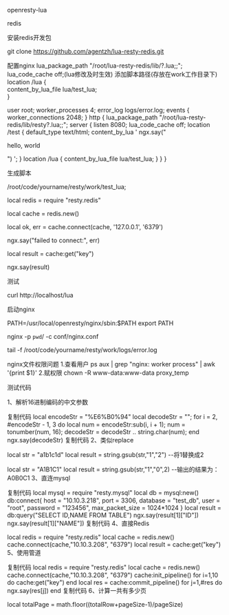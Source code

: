 openresty-lua

redis

安装redis开发包

git clone https://github.com/agentzh/lua-resty-redis.git

配置nginx
lua_package_path "/root/lua-resty-redis/lib/?.lua;;";
lua_code_cache off;(lua修改及时生效)
添加脚本路径(存放在work工作目录下)
location /lua {  
	content_by_lua_file lua/test_lua;  
}

user root;
worker_processes  4;
error_log logs/error.log;
events {
    worker_connections 2048;
}
http {
    lua_package_path "/root/lua-resty-redis/lib/resty?.lua;;";
    server {
        listen 8080;
        lua_code_cache off;
        location /test {
            default_type text/html;
            content_by_lua '
                ngx.say("<p>hello, world</p>")
            ';
        }
        location /lua {
                content_by_lua_file lua/test_lua;
        }
    }
}

生成脚本

/root/code/yourname/resty/work/test_lua;

local redis = require "resty.redis"  
  
local cache = redis.new()  
  
local ok, err = cache.connect(cache, '127.0.0.1', '6379')  
  
ngx.say("failed to connect:", err)

local result = cache:get("key")

ngx.say(result)
  

测试

curl http://localhost/lua


启动nginx

PATH=/usr/local/openresty/nginx/sbin:$PATH
export PATH

nginx -p `pwd`/ -c conf/nginx.conf

tail -f /root/code/yourname/resty/work/logs/error.log


nginx文件权限问题
1.查看用户
ps aux | grep "nginx: worker process" | awk '{print $1}'
2.赋权限
chown -R www-data:www-data proxy_temp

测试代码

1、解析16进制编码的中文参数

复制代码
local encodeStr = "%E6%B0%94"
local decodeStr = "";
for i = 2, #encodeStr - 1, 3 do
    local num = encodeStr:sub(i, i + 1);
    num = tonumber(num, 16);
    decodeStr = decodeStr .. string.char(num);
end
ngx.say(decodeStr)
复制代码
2、类似replace

local str = "a1b1c1d"
local result = string.gsub(str,"1","2")   --将1替换成2

local str = "A1B1C1"
local result = string.gsub(str,"1","0",2)    --输出的结果为：A0B0C1
3、直连mysql

复制代码
local mysql = require "resty.mysql"
local db = mysql:new()
db:connect{
    host = "10.10.3.218",
    port = 3306,
    database = "test_db",
    user = "root",
    password = "123456",
    max_packet_size = 1024*1024
}
local result = db:query("SELECT ID,NAME FROM TABLE")
ngx.say(result[1]["ID"])
ngx.say(result[1]["NAME"])
复制代码
4、直接Redis

local redis = require "resty.redis"
local cache = redis.new()
cache.connect(cache,"10.10.3.208", "6379")
local result = cache:get("key")
5、使用管道

复制代码
local redis = require "resty.redis"
local cache = redis.new()
cache.connect(cache,"10.10.3.208", "6379")
cache:init_pipeline()
for i=1,10 do
    cache:get("key")
end
local res = cache:commit_pipeline()
for j=1,#res do
    ngx.say(res[j])
end
复制代码
6、计算一共有多少页

local totalPage = math.floor((totalRow+pageSize-1)/pageSize)

